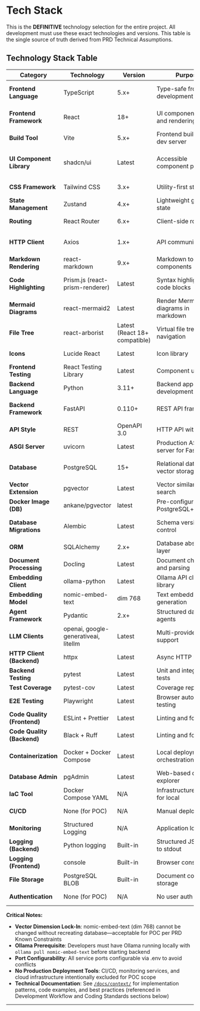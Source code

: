 # Tech Stack

This is the **DEFINITIVE** technology selection for the entire project. All development must use these exact technologies and versions. This table is the single source of truth derived from PRD Technical Assumptions.

## Technology Stack Table

| Category | Technology | Version | Purpose | Rationale |
|----------|------------|---------|---------|-----------|
| **Frontend Language** | TypeScript | 5.x+ | Type-safe frontend development | Prevents runtime errors, enables IDE autocomplete, shares types with backend |
| **Frontend Framework** | React | 18+ | UI component library and rendering | Industry standard, extensive ecosystem, hooks-based functional components |
| **Build Tool** | Vite | 5.x+ | Frontend build and dev server | Fast HMR, optimized production builds, native ESM support |
| **UI Component Library** | shadcn/ui | Latest | Accessible component primitives | Requirement FR40-42; pre-built Dashboard template; WCAG 2.1 AA compliant - [Component patterns](docs/context/frontend/shadcn-components.md) |
| **CSS Framework** | Tailwind CSS | 3.x+ | Utility-first styling | Included with shadcn/ui; rapid styling without CSS files |
| **State Management** | Zustand | 4.x+ | Lightweight global state | Simpler than Redux; Context API acceptable alternative per PRD |
| **Routing** | React Router | 6.x+ | Client-side routing | Standard React routing solution; supports protected routes |
| **HTTP Client** | Axios | 1.x+ | API communication | Interceptors for auth tokens, request/response transformation |
| **Markdown Rendering** | react-markdown | 9.x+ | Markdown to React components | Requirement FR7; supports remark/rehype plugins |
| **Code Highlighting** | Prism.js (react-prism-renderer) | Latest | Syntax highlighting in code blocks | Supports JS/TS/Python/bash/JSON/YAML per PRD |
| **Mermaid Diagrams** | react-mermaid2 | Latest | Render Mermaid diagrams in markdown | Requirement FR7; supports flowchart/sequence/class diagrams |
| **File Tree** | react-arborist | Latest (React 18+ compatible) | Virtual file tree navigation | UX spec requirement; handles large trees efficiently |
| **Icons** | Lucide React | Latest | Icon library | Specified in UX spec; GitHub-inspired aesthetic |
| **Frontend Testing** | React Testing Library | Latest | Component unit tests | Requirement NFR19; testing best practices |
| **Backend Language** | Python | 3.11+ | Backend application development | Requirement; Docling/Pydantic compatibility |
| **Backend Framework** | FastAPI | 0.110+ | REST API framework | Auto OpenAPI docs (FR30); async support; Pydantic integration - [FastAPI patterns](docs/context/backend/fastapi-patterns.md) |
| **API Style** | REST | OpenAPI 3.0 | HTTP API with JSON | Requirement FR30; simpler than GraphQL for POC |
| **ASGI Server** | uvicorn | Latest | Production ASGI server for FastAPI | Standard FastAPI deployment; supports hot reload |
| **Database** | PostgreSQL | 15+ | Relational database + vector storage | Requirement FR20; pgvector extension support - [PostgreSQL+pgvector patterns](docs/context/database/postgresql-pgvector-patterns.md) |
| **Vector Extension** | pgvector | Latest | Vector similarity search | Requirement FR20; enables <500ms search (NFR4) |
| **Docker Image (DB)** | ankane/pgvector | latest | Pre-configured PostgreSQL+pgvector | Ensures pgvector availability; simplifies setup |
| **Database Migrations** | Alembic | Latest | Schema version control | Requirement FR29; auto-generates migrations from models |
| **ORM** | SQLAlchemy | 2.x+ | Database abstraction layer | Works with Alembic; async support for FastAPI |
| **Document Processing** | Docling | Latest | Document chunking and parsing | Requirement FR21; HybridChunker strategy |
| **Embedding Client** | ollama-python | Latest | Ollama API client library | Generates embeddings via localhost:11434 |
| **Embedding Model** | nomic-embed-text | dim 768 | Text embedding generation | **FIXED** for POC (FR22); vector dimension lock-in |
| **Agent Framework** | Pydantic | 2.x+ | Structured data and agents | Requirement FR28; type validation |
| **LLM Clients** | openai, google-generativeai, litellm | Latest | Multi-provider LLM support | FR11; optional cloud LLM integration |
| **HTTP Client (Backend)** | httpx | Latest | Async HTTP requests | GitHub API calls; LLM API calls |
| **Backend Testing** | pytest | Latest | Unit and integration tests | Requirement NFR18; 70%+ coverage target |
| **Test Coverage** | pytest-cov | Latest | Coverage reporting | Track 70%+ backend coverage |
| **E2E Testing** | Playwright | Latest | Browser automation testing | Requirement NFR19, NFR21; Playwright MCP integration |
| **Code Quality (Frontend)** | ESLint + Prettier | Latest | Linting and formatting | Consistent code style |
| **Code Quality (Backend)** | Black + Ruff | Latest | Linting and formatting | Python code consistency |
| **Containerization** | Docker + Docker Compose | Latest | Local deployment orchestration | NFR6; Full Docker and Hybrid modes - [Docker Compose patterns](docs/context/deployment/docker-compose-patterns.md) |
| **Database Admin** | pgAdmin | Latest | Web-based database explorer | Requirement FR33; localhost:5050 no auth |
| **IaC Tool** | Docker Compose YAML | N/A | Infrastructure as code for local | Defines services, networks, volumes |
| **CI/CD** | None (for POC) | N/A | Manual deployment | Not required per PRD; local development only |
| **Monitoring** | Structured Logging | N/A | Application logging | Python `logging` (backend), console (frontend) per PRD |
| **Logging (Backend)** | Python logging | Built-in | Structured JSON logs to stdout | PRD Application Logging section |
| **Logging (Frontend)** | console | Built-in | Browser console logs | Debug (dev), Error/Warn only (prod) |
| **File Storage** | PostgreSQL BLOB | Built-in | Document content storage | Requirement FR27; no separate object store needed |
| **Authentication** | None (for POC) | N/A | No user auth | Single-tenant POC per Known Constraints |

**Critical Notes:**
- **Vector Dimension Lock-In**: nomic-embed-text (dim 768) cannot be changed without recreating database—acceptable for POC per PRD Known Constraints
- **Ollama Prerequisite**: Developers must have Ollama running locally with `ollama pull nomic-embed-text` before starting backend
- **Port Configurability**: All service ports configurable via .env to avoid conflicts
- **No Production Deployment Tools**: CI/CD, monitoring services, and cloud infrastructure intentionally excluded for POC scope
- **Technical Documentation**: See [`/docs/context/`](context/) for implementation patterns, code examples, and best practices (referenced in Development Workflow and Coding Standards sections below)

---
